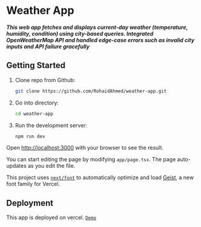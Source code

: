 # Weather App

***This web app fetches and displays current-day weather (temperature, humidity, condition) using city-based queries. Integrated OpenWeatherMap API and handled edge-case errors such as invalid city inputs and API failure gracefully***

## Getting Started

1. Clone repo from Github:

    ``` bash
    git clone https://github.com/RohaidAhmed/weather-app.git
    ```

2. Go into directory:

    ```bash
    cd weather-app
    ```

3. Run the development server:

    ```bash
    npm run dev
    ```

Open [http://localhost:3000](http://localhost:3000) with your browser to see the result.

You can start editing the page by modifying `app/page.tsx`. The page auto-updates as you edit the file.

This project uses [`next/font`](https://nextjs.org/docs/app/building-your-application/optimizing/fonts) to automatically optimize and load [Geist](https://vercel.com/font), a new font family for Vercel.

## Deployment

This app is deployed on vercel. [`Demo`](orcast-weather.vercel.app)
